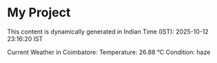 # My Project

This content is dynamically generated in Indian Time (IST): 2025-10-12 23:16:20 IST


Current Weather in Coimbatore:
Temperature: 26.88 °C
Condition: haze
